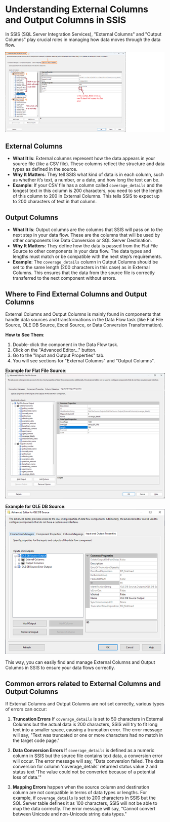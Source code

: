 # Understanding External Columns and Output Columns in SSIS

In SSIS (SQL Server Integration Services), "External Columns" and "Output Columns" play crucial roles in managing how data moves through the data flow. 

![](images/custom-image-2024-08-04-14-17-00.png)

## External Columns
- **What It Is**: External columns represent how the data appears in your source file (like a CSV file). These columns reflect the structure and data types as defined in the source.
- **Why It Matters**: They tell SSIS what kind of data is in each column, such as whether it’s text, a number, or a date, and how long the text can be.
- **Example**: If your CSV file has a column called `coverage_details` and the longest text in this column is 200 characters, you need to set the length of this column to 200 in External Columns. This tells SSIS to expect up to 200 characters of text in that column.

## Output Columns
- **What It Is**: Output columns are the columns that SSIS will pass on to the next step in your data flow. These are the columns that will be used by other components like Data Conversion or SQL Server Destination.
- **Why It Matters**: They define how the data is passed from the Flat File Source to other components in your data flow. The data types and lengths must match or be compatible with the next step’s requirements.
- **Example**: The `coverage_details` column in Output Columns should be set to the same length (200 characters in this case) as in External Columns. This ensures that the data from the source file is correctly transferred to the next component without errors.

## Where to Find External Columns and Output Columns

External Columns and Output Columns is mainly found in components that handle data sources and transformations in the Data Flow task (like Flat File Source, OLE DB Source, Excel Source, or Data Conversion Transformation).

**How to See Them**:
1. Double-click the component in the Data Flow task.
2. Click on the "Advanced Editor…" button.
3. Go to the "Input and Output Properties" tab.
4. You will see sections for "External Columns" and "Output Columns".

**Example for Flat File Source**:
![Flat File Source Example](images/custom-image-2024-08-04-13-30-58.png)

**Example for OLE DB Source**:
![OLE DB Source Example](images/custom-image-2024-08-04-13-31-04.png)

This way, you can easily find and manage External Columns and Output Columns in SSIS to ensure your data flows correctly.

## Common errors related to External Columns and Output Columns

If External Columns and Output Columns are not set correctly, various types of errors can occur:

1. **Truncation Errors** If `coverage_details` is set to 50 characters in External Columns but the actual data is 200 characters, SSIS will try to fit long text into a smaller space, causing a truncation error. The error message will say, "Text was truncated or one or more characters had no match in the target code page."

2. **Data Conversion Errors** If `coverage_details` is defined as a numeric column in SSIS but the source file contains text data, a conversion error will occur. The error message will say, "Data conversion failed. The data conversion for column 'coverage_details' returned status value 2 and status text 'The value could not be converted because of a potential loss of data.'"

3. **Mapping Errors** happen when the source column and destination column are not compatible in terms of data types or lengths. For example, if `coverage_details` is set to 200 characters in SSIS but the SQL Server table defines it as 100 characters, SSIS will not be able to map the data correctly. The error message will say, "Cannot convert between Unicode and non-Unicode string data types."
